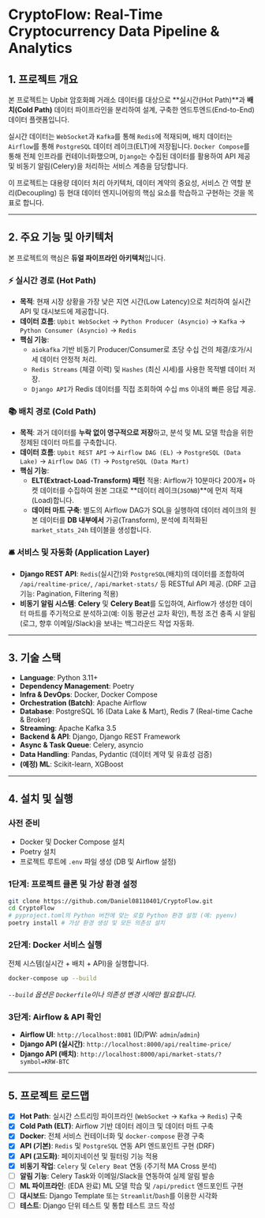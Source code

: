 # CryptoFlow: Real-Time Cryptocurrency Data Pipeline & Analytics

## 1\. 프로젝트 개요

본 프로젝트는 Upbit 암호화폐 거래소 데이터를 대상으로 \*\*실시간(Hot Path)\*\*과 **배치(Cold Path)** 데이터 파이프라인을 분리하여 설계, 구축한 엔드투엔드(End-to-End) 데이터 플랫폼입니다.

실시간 데이터는 `WebSocket`과 `Kafka`를 통해 `Redis`에 적재되며, 배치 데이터는 `Airflow`를 통해 `PostgreSQL` 데이터 레이크(ELT)에 저장됩니다. `Docker Compose`를 통해 전체 인프라를 컨테이너화했으며, `Django`는 수집된 데이터를 활용하여 API 제공 및 비동기 알림(Celery)을 처리하는 서비스 계층을 담당합니다.

이 프로젝트는 대용량 데이터 처리 아키텍처, 데이터 계약의 중요성, 서비스 간 역할 분리(Decoupling) 등 현대 데이터 엔지니어링의 핵심 요소를 학습하고 구현하는 것을 목표로 합니다.

-----

## 2\. 주요 기능 및 아키텍처

본 프로젝트의 핵심은 **듀얼 파이프라인 아키텍처**입니다.

### ⚡️ 실시간 경로 (Hot Path)

  * **목적**: 현재 시장 상황을 가장 낮은 지연 시간(Low Latency)으로 처리하여 실시간 API 및 대시보드에 제공합니다.
  * **데이터 흐름**: `Upbit WebSocket` → `Python Producer (Asyncio)` → `Kafka` → `Python Consumer (Asyncio)` → `Redis`
  * **핵심 기능**:
      * `aiokafka` 기반 비동기 Producer/Consumer로 초당 수십 건의 체결/호가/시세 데이터 안정적 처리.
      * `Redis Streams` (체결 이력) 및 `Hashes` (최신 시세)를 사용한 목적별 데이터 저장.
      * `Django API`가 Redis 데이터를 직접 조회하여 수십 ms 이내의 빠른 응답 제공.

### 📚 배치 경로 (Cold Path)

  * **목적**: 과거 데이터를 **누락 없이 영구적으로 저장**하고, 분석 및 ML 모델 학습을 위한 정제된 데이터 마트를 구축합니다.
  * **데이터 흐름**: `Upbit REST API` → `Airflow DAG (EL)` → `PostgreSQL (Data Lake)` → `Airflow DAG (T)` → `PostgreSQL (Data Mart)`
  * **핵심 기능**:
      * **ELT(Extract-Load-Transform) 패턴** 적용: Airflow가 10분마다 200개+ 마켓 데이터를 수집하여 원본 그대로 \*\*데이터 레이크(`JSONB`)\*\*에 먼저 적재(Load)합니다.
      * **데이터 마트 구축**: 별도의 Airflow DAG가 SQL을 실행하여 데이터 레이크의 원본 데이터를 **DB 내부에서** 가공(Transform), 분석에 최적화된 `market_stats_24h` 테이블을 생성합니다.

### 🛎️ 서비스 및 자동화 (Application Layer)

  * **Django REST API**: `Redis`(실시간)와 `PostgreSQL`(배치)의 데이터를 조합하여 `/api/realtime-price/`, `/api/market-stats/` 등 RESTful API 제공. (DRF 고급 기능: Pagination, Filtering 적용)
  * **비동기 알림 시스템**: **Celery** 및 **Celery Beat**를 도입하여, Airflow가 생성한 데이터 마트를 주기적으로 분석하고(예: 이동 평균선 교차 확인), 특정 조건 충족 시 알림(로그, 향후 이메일/Slack)을 보내는 백그라운드 작업 자동화.

-----

## 3\. 기술 스택

  * **Language**: Python 3.11+
  * **Dependency Management**: Poetry
  * **Infra & DevOps**: Docker, Docker Compose
  * **Orchestration (Batch)**: Apache Airflow
  * **Database**: PostgreSQL 16 (Data Lake & Mart), Redis 7 (Real-time Cache & Broker)
  * **Streaming**: Apache Kafka 3.5
  * **Backend & API**: Django, Django REST Framework
  * **Async & Task Queue**: Celery, asyncio
  * **Data Handling**: Pandas, Pydantic (데이터 계약 및 유효성 검증)
  * **(예정) ML**: Scikit-learn, XGBoost

-----

## 4\. 설치 및 실행

### 사전 준비

  * Docker 및 Docker Compose 설치
  * Poetry 설치
  * 프로젝트 루트에 `.env` 파일 생성 (DB 및 Airflow 설정)

### 1단계: 프로젝트 클론 및 가상 환경 설정

```bash
git clone https://github.com/Daniel08110401/CryptoFlow.git
cd CryptoFlow
# pyproject.toml의 Python 버전에 맞는 로컬 Python 환경 설정 (예: pyenv)
poetry install # 가상 환경 생성 및 모든 의존성 설치
```

### 2단계: Docker 서비스 실행

전체 시스템(실시간 + 배치 + API)을 실행합니다.

```bash
docker-compose up --build
```

*`--build` 옵션은 `Dockerfile`이나 의존성 변경 시에만 필요합니다.*

### 3단계: Airflow & API 확인

  * **Airflow UI**: `http://localhost:8081` (ID/PW: `admin`/`admin`)
  * **Django API (실시간)**: `http://localhost:8000/api/realtime-price/`
  * **Django API (배치)**: `http://localhost:8000/api/market-stats/?symbol=KRW-BTC`

-----

## 5\. 프로젝트 로드맵

  * [x] **Hot Path**: 실시간 스트리밍 파이프라인 (`WebSocket` → `Kafka` → `Redis`) 구축
  * [x] **Cold Path (ELT)**: Airflow 기반 데이터 레이크 및 데이터 마트 구축
  * [x] **Docker**: 전체 서비스 컨테이너화 및 `docker-compose` 환경 구축
  * [x] **API (기본)**: `Redis` 및 `PostgreSQL` 연동 API 엔드포인트 구현 (DRF)
  * [x] **API (고도화)**: 페이지네이션 및 필터링 기능 적용
  * [x] **비동기 작업**: `Celery` 및 `Celery Beat` 연동 (주기적 MA Cross 분석)
  * [ ] **알림 기능**: Celery Task와 이메일/Slack을 연동하여 실제 알림 발송
  * [ ] **ML 파이프라인**: (EDA 완료) ML 모델 학습 및 `/api/predict` 엔드포인트 구현
  * [ ] **대시보드**: Django Template 또는 `Streamlit`/`Dash`를 이용한 시각화
  * [ ] **테스트**: Django 단위 테스트 및 통합 테스트 코드 작성

